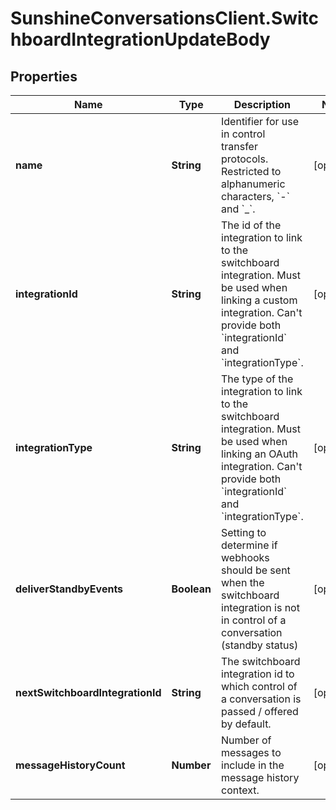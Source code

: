 # SunshineConversationsClient.SwitchboardIntegrationUpdateBody

## Properties

Name | Type | Description | Notes
------------ | ------------- | ------------- | -------------
**name** | **String** | Identifier for use in control transfer protocols. Restricted to alphanumeric characters, &#x60;-&#x60; and &#x60;_&#x60;. | [optional] 
**integrationId** | **String** | The id of the integration to link to the switchboard integration. Must be used when linking a custom integration. Can&#39;t provide both &#x60;integrationId&#x60; and &#x60;integrationType&#x60;. | [optional] 
**integrationType** | **String** | The type of the integration to link to the switchboard integration. Must be used when linking an OAuth integration. Can&#39;t provide both &#x60;integrationId&#x60; and &#x60;integrationType&#x60;. | [optional] 
**deliverStandbyEvents** | **Boolean** | Setting to determine if webhooks should be sent when the switchboard integration is not in control of a conversation (standby status) | [optional] 
**nextSwitchboardIntegrationId** | **String** | The switchboard integration id to which control of a conversation is passed / offered by default. | [optional] 
**messageHistoryCount** | **Number** | Number of messages to include in the message history context. | [optional] 


